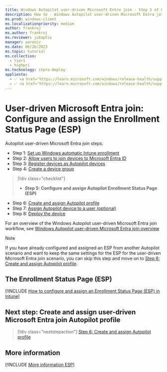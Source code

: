 ```yaml
---
title: Windows Autopilot user-driven Microsoft Entra join - Step 5 of 8 - Configure and assign the Enrollment Status Page (ESP)
description: How to - Windows Autopilot user-driven Microsoft Entra join - Step 5 of 8 - Configure and assign the Enrollment Status Page (ESP).
ms.prod: windows-client
ms.localizationpriority: medium
author: frankroj
ms.author: frankroj
ms.reviewer: jubaptis
manager: aaroncz
ms.date: 06/26/2023
ms.topic: tutorial
ms.collection: 
  - tier1
  - highpri
ms.technology: itpro-deploy
appliesto:
  - ✅ <a href="https://learn.microsoft.com/windows/release-health/supported-versions-windows-client" target="_blank">Windows 11</a>
  - ✅ <a href="https://learn.microsoft.com/windows/release-health/supported-versions-windows-client" target="_blank">Windows 10</a>
---
```


# User-driven Microsoft Entra join: Configure and assign the Enrollment Status Page (ESP)

Autopilot user-driven Microsoft Entra join steps:
- Step 1: [Set up Windows automatic Intune enrollment](azure-ad-join-automatic-enrollment.md)
- Step 2: [Allow users to join devices to Microsoft Entra ID](azure-ad-join-allow-users-to-join.md)
- Step 3: [Register devices as Autopilot devices](azure-ad-join-register-device.md)
- Step 4: [Create a device group](azure-ad-join-device-group.md)
> [!div class="checklist"]
> - **Step 5: Configure and assign Autopilot Enrollment Status Page (ESP)**
- Step 6: [Create and assign Autopilot profile](azure-ad-join-autopilot-profile.md)
- Step 7: [Assign Autopilot device to a user (optional)](azure-ad-join-assign-device-to-user.md)
- Step 8: [Deploy the device](azure-ad-join-deploy-device.md)

For an overview of the Windows Autopilot user-driven Microsoft Entra join workflow, see [Windows Autopilot user-driven Microsoft Entra join overview](azure-ad-join-workflow.md#workflow)

> [!NOTE]
>
> If you have already configured and assigned an ESP from another Autopilot scenario and want to keep the same settings for the ESP for the user-driven Microsoft Entra join scenario, you can skip this step and move on to [Step 6: Create and assign Autopilot profile](azure-ad-join-autopilot-profile.md).

## The Enrollment Status Page (ESP)

[!INCLUDE [How to configure and assign an Enrollment Status Page (ESP) in Intune](../includes/configure-and-assign-esp.md)]

<a name='next-step-create-and-assign-user-driven-azure-ad-join-autopilot-profile'></a>

## Next step: Create and assign user-driven Microsoft Entra join Autopilot profile

> [!div class="nextstepaction"]
> [Step 6: Create and assign Autopilot profile](azure-ad-join-autopilot-profile.md)

## More information

[!INCLUDE [More information ESP](../includes/more-info-esp.md)]
